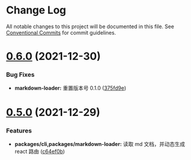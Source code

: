 # Change Log

All notable changes to this project will be documented in this file.
See [Conventional Commits](https://conventionalcommits.org) for commit guidelines.

# [0.6.0](https://github.com/yangruichao/superb/compare/v0.5.0...v0.6.0) (2021-12-30)

### Bug Fixes

- **markdown-loader:** 重置版本号 0.1.0 ([375fd9e](https://github.com/yangruichao/superb/commit/375fd9ec08fd5033c8b151e254af256611020057))

# [0.5.0](https://github.com/yangruichao/superb/compare/v0.4.0...v0.5.0) (2021-12-29)

### Features

- **packages/cli,packages/markdown-loader:** 读取 md 文档，并动态生成 react 路由 ([c64ef0b](https://github.com/yangruichao/superb/commit/c64ef0bb27725fea4e66094ab476d9f265fa7115))
